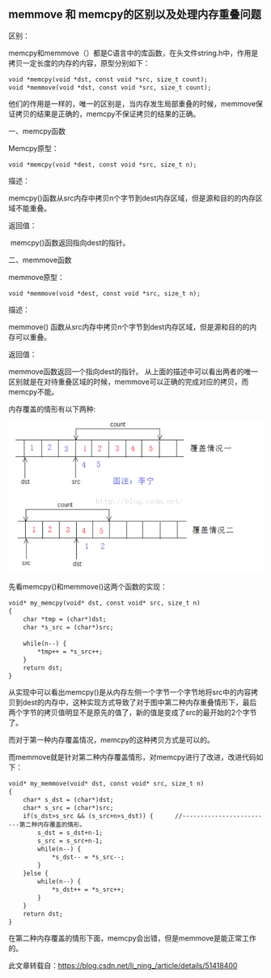## memmove 和 memcpy的区别以及处理内存重叠问题

区别：

memcpy和memmove（）都是C语言中的库函数，在头文件string.h中，作用是拷贝一定长度的内存的内容，原型分别如下：

```
void *memcpy(void *dst, const void *src, size_t count);
void *memmove(void *dst, const void *src, size_t count);
```

他们的作用是一样的，唯一的区别是，当内存发生局部重叠的时候，memmove保证拷贝的结果是正确的，memcpy不保证拷贝的结果的正确。

 

一、memcpy函数

Memcpy原型：   

```
void *memcpy(void *dest, const void *src, size_t n);
```

描述：

​        memcpy()函数从src内存中拷贝n个字节到dest内存区域，但是源和目的的内存区域不能重叠。

返回值：

​        memcpy()函数返回指向dest的指针。

 

二、memmove函数

memmove原型：

```
void *memmove(void *dest, const void *src, size_t n);
```

描述：        

memmove() 函数从src内存中拷贝n个字节到dest内存区域，但是源和目的的内存可以重叠。 

返回值：         

memmove函数返回一个指向dest的指针。  从上面的描述中可以看出两者的唯一区别就是在对待重叠区域的时候，memmove可以正确的完成对应的拷贝，而memcpy不能。  

内存覆盖的情形有以下两种: 

![](./image/7.png)

先看memcpy()和memmove()这两个函数的实现： 

```
void* my_memcpy(void* dst, const void* src, size_t n)
{
    char *tmp = (char*)dst;
    char *s_src = (char*)src;
 
    while(n--) {
        *tmp++ = *s_src++;
    }
    return dst;
}
```

从实现中可以看出memcpy()是从内存左侧一个字节一个字节地将src中的内容拷贝到dest的内存中，这种实现方式导致了对于图中第二种内存重叠情形下，最后两个字节的拷贝值明显不是原先的值了，新的值是变成了src的最开始的2个字节了。 

而对于第一种内存覆盖情况，memcpy的这种拷贝方式是可以的。

而memmove就是针对第二种内存覆盖情形，对memcpy进行了改进，改进代码如下：

```
void* my_memmove(void* dst, const void* src, size_t n)
{
    char* s_dst = (char*)dst;
    char* s_src = (char*)src;
    if(s_dst>s_src && (s_src+n>s_dst)) {      //-------------------------第二种内存覆盖的情形。
        s_dst = s_dst+n-1;
        s_src = s_src+n-1;
        while(n--) {
            *s_dst-- = *s_src--;
        }
    }else {
        while(n--) {
            *s_dst++ = *s_src++;
        }
    }
    return dst;
}
```

在第二种内存覆盖的情形下面，memcpy会出错，但是memmove是能正常工作的。 



此文章转载自：https://blog.csdn.net/li_ning_/article/details/51418400
